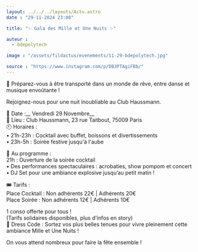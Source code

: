 ```yaml
---
layout: ../../../layouts/Actu.astro
date : "29-11-2024 23:00"

title: "✨ Gala des Mille et Une Nuits ✨"

auteur :
  - bdepolytech

image : "/assets/fildactus/evenements/11-29-bdepolytech.jpg"

source : "https://www.instagram.com/p/DB3PTAgiFBb/"
---
```


🌌 Préparez-vous à être transporté dans un monde de rêve, entre danse et musique envoûtante !

Rejoignez-nous pour une nuit inoubliable au Club Haussmann.

📅 Date :__ Vendredi 29 Novembre__  
📍 Lieu : Club Haussmann, 23 rue Taitbout, 75009 Paris  
🕘 Horaires :  
• 21h-23h : Cocktail avec buffet, boissons et divertissements  
• 23h-5h : Soirée festive jusqu'à l'aube

🎉 Au programme :  
21h : Ouverture de la soirée cocktail  
• Des performances spectaculaires : acrobaties, show pompom et concert  
• DJ Set pour une ambiance explosive jusqu’au petit matin !

🎟️ Tarifs :  
Place Cocktail : Non adhérents 22€ | Adhérents 20€  
Place Soirée : Non adhérents 12€ | Adhérents 10€

1 conso offerte pour tous !  
(Tarifs solidaires disponibles, plus d'infos en story)  
🎩 Dress Code : Sortez vos plus belles tenues pour vivre pleinement cette ambiance Mille et Une Nuits !

On vous attend nombreux pour faire la fête ensemble !